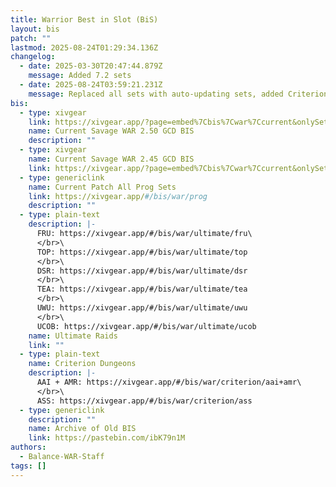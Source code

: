 ```yaml
---
title: Warrior Best in Slot (BiS)
layout: bis
patch: ""
lastmod: 2025-08-24T01:29:34.136Z
changelog:
  - date: 2025-03-30T20:47:44.879Z
    message: Added 7.2 sets
  - date: 2025-08-24T03:59:21.231Z
    message: Replaced all sets with auto-updating sets, added Criterion sets
bis:
  - type: xivgear
    link: https://xivgear.app/?page=embed%7Cbis%7Cwar%7Ccurrent&onlySetIndex=0
    name: Current Savage WAR 2.50 GCD BIS
    description: ""
  - type: xivgear
    name: Current Savage WAR 2.45 GCD BIS
    link: https://xivgear.app/?page=embed%7Cbis%7Cwar%7Ccurrent&onlySetIndex=1
  - type: genericlink
    name: Current Patch All Prog Sets
    link: https://xivgear.app/#/bis/war/prog
    description: ""
  - type: plain-text
    description: |-
      FRU: https://xivgear.app/#/bis/war/ultimate/fru\
      </br>\
      TOP: https://xivgear.app/#/bis/war/ultimate/top
      </br>\
      DSR: https://xivgear.app/#/bis/war/ultimate/dsr
      </br>\
      TEA: https://xivgear.app/#/bis/war/ultimate/tea
      </br>\
      UWU: https://xivgear.app/#/bis/war/ultimate/uwu
      </br>\
      UCOB: https://xivgear.app/#/bis/war/ultimate/ucob
    name: Ultimate Raids
    link: ""
  - type: plain-text
    name: Criterion Dungeons
    description: |-
      AAI + AMR: https://xivgear.app/#/bis/war/criterion/aai+amr\
      </br>\
      ASS: https://xivgear.app/#/bis/war/criterion/ass
  - type: genericlink
    description: ""
    name: Archive of Old BIS
    link: https://pastebin.com/ibK79n1M
authors:
  - Balance-WAR-Staff
tags: []
---
```

